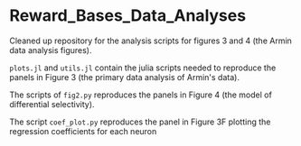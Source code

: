 # Reward_Bases_Data_Analyses
Cleaned up repository for the analysis scripts for figures 3 and 4 (the Armin data analysis figures).

`plots.jl` and `utils.jl` contain the julia scripts needed to reproduce the panels in Figure 3 (the primary data analysis of Armin's data).

The scripts of `fig2.py` reproduces the panels in Figure 4 (the model of differential selectivity).

The script `coef_plot.py` reproduces the panel in Figure 3F plotting the regression coefficients for each neuron



